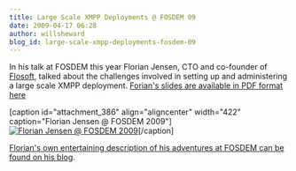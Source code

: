 ```yaml
---
title: Large Scale XMPP Deployments @ FOSDEM 09
date: 2009-04-17 06:28
author: willsheward
blog_id: large-scale-xmpp-deployments-fosdem-09
---
```


In his talk at FOSDEM this year Florian Jensen, CTO and co-founder of [Flosoft](http://flosoft.biz/), talked about the challenges involved in setting up and administering a large scale XMPP deployment. [Forian's slides are available in PDF format here](http://stage.xmpp.org/?attachment_id=387)

[caption id="attachment\_386" align="aligncenter" width="422" caption="Florian Jensen @ FOSDEM 2009"][![Florian Jensen @ FOSDEM 2009](http://stage.xmpp.org/wp-content/uploads/2009/04/florian.jpg "Florian Jensen @ FOSDEM 2009")](http://stage.xmpp.org/?attachment_id=386)[/caption]

[Florian's own entertaining description of his adventures at FOSDEM can be found on his blog](http://florianjensen.com/2009/03/06/fosdem09-summary/).
